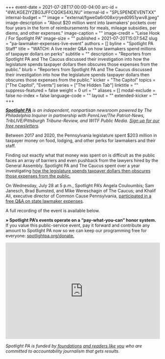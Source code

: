 +++
event-date = 2021-07-28T17:00:00-04:00
arc-id = "4WLKGEZIYZBG3JFFCQGKS4XLNU"
internal-id = "SPLSPENDEVENTXX"
internal-budget = ""
image = "external/fgwe0a6r008xrjryed0951ywv8.jpeg"
image-description = "About $20 million went into lawmakers’ pockets over four years in the form of reimbursements for meals, mileage subsidies, per diems, and other expenses."
image-caption = ""
image-credit = "Leise Hook / For Spotlight PA"
image-size = ""
published = 2021-07-20T15:07:54Z
slug = "pa-lawmaker-expenses-live-event"
authors = []
byline = "Spotlight PA Staff"
title = "WATCH: A live reader Q&A on how lawmakers spend millions of taxpayer dollars on perks"
subtitle = ""
description = "Reporters from Spotlight PA and The Caucus discussed their investigation into how the legislature spends taxpayer dollars then obscures those expenses from the public."
blurb = "Reporters from Spotlight PA and The Caucus discussed their investigation into how the legislature spends taxpayer dollars then obscures those expenses from the public."
kicker = "The Capitol"
topics = ["The Capitol", "Events"]
series = ["The Hidden Tab"]
linktitle = ""
suppress-featured = false
weight = 0
url = ""
aliases = []
modal-exclude = false
no-index = false
language-code = ""
layout = ""
extended-kicker = ""
+++

<a href="https://www.spotlightpa.org/"><i><b>Spotlight PA</b></i></a><i> is an independent, nonpartisan newsroom powered by The Philadelphia Inquirer in partnership with PennLive/The Patriot-News, TribLIVE/Pittsburgh Tribune-Review, and WITF Public Media. </i><a href="https://www.spotlightpa.org/newsletters"><i>Sign up for our free newsletters</i></a><i>.</i>

Between 2017 and 2020, the Pennsylvania legislature spent $203 million in taxpayer money on food, lodging, and other perks for lawmakers and their staff.

Finding out exactly what that money was spent on is difficult as the public faces an array of barriers and even pushback from the lawyers hired by the General Assembly. Spotlight PA and The Caucus spent over a year investigating <a href="https://www.spotlightpa.org/news/2021/05/pa-legislature-expense-accounts-hidden-legislative-privilege/">how the legislature spends taxpayer dollars then obscures those expenses from the public. </a>

On Wednesday, July 28 at 5 p.m., Spotlight PA’s Angela Couloumbis; Sam Janesch, Brad Bumsted, and Mike Wereschagin of The Caucus; and Khalif Ali, executive director of Common Cause Pennsylvania, <a href="https://inquirer.zoom.us/webinar/register/WN_P81sj3B0RRKpRf1td5OUMw" target="_blank">participated in a free Q&amp;A on state lawmaker expenses</a>.

A full recording of the event is available below.

<b>» Spotlight PA’s events operate on a “pay-what-you-can” honor system.</b> If you value this public-service event, pay it forward and contribute any amount to Spotlight PA now so we can keep our programming free for everyone: <a href="http://checkout.fundjournalism.org/memberform?org_id=spotlightpa&campaign=7015G0000003ZrjQAE">spotlightpa.org/donate.</a>

<iframe width="100%" height="315" src="https://www.youtube.com/embed/o0FSR_NvGqo" title="YouTube video player" frameborder="0" allow="accelerometer; autoplay; clipboard-write; encrypted-media; gyroscope; picture-in-picture" allowfullscreen></iframe>

<i>Spotlight PA is funded by</i><a href="https://www.spotlightpa.org/support"><i> foundations</i></a><i> </i><a href="https://www.spotlightpa.org/support"><i>and readers like you</i></a><i> who are committed to accountability journalism that gets results.</i>
